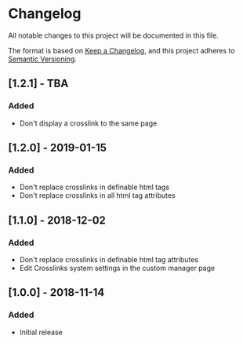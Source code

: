 # Changelog
All notable changes to this project will be documented in this file.

The format is based on [Keep a Changelog](https://keepachangelog.com/en/1.0.0/),
and this project adheres to [Semantic Versioning](https://semver.org/spec/v2.0.0.html).

## [1.2.1] - TBA
### Added
- Don't display a crosslink to the same page

## [1.2.0] - 2019-01-15
### Added
- Don't replace crosslinks in definable html tags
- Don't replace crosslinks in all html tag attributes

## [1.1.0] - 2018-12-02
### Added
- Don't replace crosslinks in definable html tag attributes
- Edit Crosslinks system settings in the custom manager page

## [1.0.0] - 2018-11-14
### Added
- Initial release
